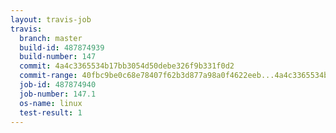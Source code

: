 ```yaml
---
layout: travis-job
travis:
  branch: master
  build-id: 487874939
  build-number: 147
  commit: 4a4c3365534b17bb3054d50debe326f9b331f0d2
  commit-range: 40fbc9be0c68e78407f62b3d877a98a0f4622eeb...4a4c3365534b17bb3054d50debe326f9b331f0d2
  job-id: 487874940
  job-number: 147.1
  os-name: linux
  test-result: 1
---
```

